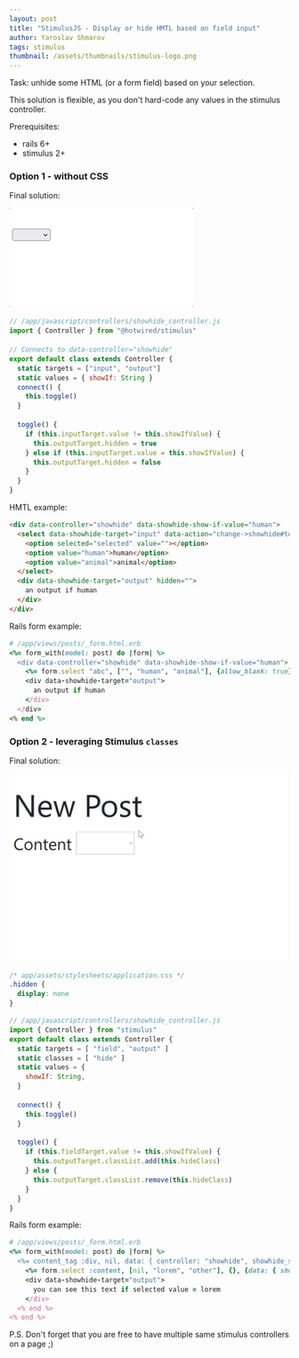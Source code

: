 ```yaml
---
layout: post
title: "StimulusJS - Display or hide HMTL based on field input"
author: Yaroslav Shmarov
tags: stimulus
thumbnail: /assets/thumbnails/stimulus-logo.png
---
```


Task: unhide some HTML (or a form field) based on your selection.

This solution is flexible, as you don't hard-code any values in the stimulus controller.

Prerequisites:
* rails 6+
* stimulus 2+

### Option 1 - without CSS

Final solution:

![show-html-if-selected-value-matches.gif](/assets/images/show-html-if-selected-value-matches.gif)

```js
// /app/javascript/controllers/showhide_controller.js
import { Controller } from "@hotwired/stimulus"

// Connects to data-controller="showhide"
export default class extends Controller {
  static targets = ["input", "output"]
  static values = { showIf: String }
  connect() {
    this.toggle()
  }

  toggle() {
    if (this.inputTarget.value != this.showIfValue) {
      this.outputTarget.hidden = true
    } else if (this.inputTarget.value = this.showIfValue) {
      this.outputTarget.hidden = false
    }
  }
}
```

HMTL example:

```html
<div data-controller="showhide" data-showhide-show-if-value="human">
  <select data-showhide-target="input" data-action="change->showhide#toggle">
    <option selected="selected" value=""></option>
    <option value="human">human</option>
    <option value="animal">animal</option>
  </select>
  <div data-showhide-target="output" hidden="">
    an output if human
  </div>
</div>
```

Rails form example:

```ruby
# /app/views/posts/_form.html.erb
<%= form_with(model: post) do |form| %>
  <div data-controller="showhide" data-showhide-show-if-value="human">
    <%= form.select "abc", ["", "human", "animal"], {allow_blank: true}, {data: {showhide_target: "input", action: "change->showhide#toggle"}} %>
    <div data-showhide-target="output">
      an output if human
    </div>
  </div>
<% end %>
```

### Option 2 - leveraging Stimulus `classes`

Final solution:

![stimulus-unhide-based-on-input.gif](/assets/images/stimulus-unhide-based-on-input.gif)


```css
/* app/assets/stylesheets/application.css */
.hidden {
  display: none
}
```

```js
// /app/javascript/controllers/showhide_controller.js
import { Controller } from "stimulus"
export default class extends Controller {
  static targets = [ "field", "output" ]
  static classes = [ "hide" ]
  static values = {
    showIf: String,
  }

  connect() {
    this.toggle()
  }

  toggle() {
    if (this.fieldTarget.value != this.showIfValue) {
      this.outputTarget.classList.add(this.hideClass)
    } else {
      this.outputTarget.classList.remove(this.hideClass)
    }
  }
}
```

Rails form example:

```ruby
# /app/views/posts/_form.html.erb
<%= form_with(model: post) do |form| %>
  <%= content_tag :div, nil, data: { controller: "showhide", showhide_show_if_value: "lorem", showhide_hide_class: "hidden" } do %>
    <%= form.select :content, [nil, "lorem", "other"], {}, {data: { showhide_target: "field", action: "change->showhide#toggle" }} %>
    <div data-showhide-target="output">
      you can see this text if selected value = lorem
    </div>
  <% end %>
<% end %>
```

P.S. Don't forget that you are free to have multiple same stimulus controllers on a page ;)

